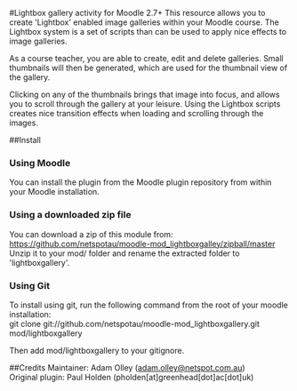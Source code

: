 #Lightbox gallery activity for Moodle 2.7+
This resource allows you to create 'Lightbox' enabled image galleries within your Moodle course. The
Lightbox system is a set of scripts than can be used to apply nice effects to image galleries.

As a course teacher, you are able to create, edit and delete galleries. Small thumbnails will then be
generated, which are used for the thumbnail view of the gallery.

Clicking on any of the thumbnails brings that image into focus, and allows you to scroll through the
gallery at your leisure. Using the Lightbox scripts creates nice transition effects when loading and
scrolling through the images.

##Install
### Using Moodle
You can install the plugin from the Moodle plugin repository from within your Moodle installation.
### Using a downloaded zip file
You can download a zip of this module from: https://github.com/netspotau/moodle-mod_lightboxgalley/zipball/master  
Unzip it to your mod/ folder and rename the extracted folder to 'lightboxgallery'.
### Using Git
To install using git, run the following command from the root of your moodle installation:  
git clone git://github.com/netspotau/moodle-mod_lightboxgallery.git mod/lightboxgallery  

Then add mod/lightboxgallery to your gitignore.

##Credits
Maintainer: Adam Olley (adam.olley@netspot.com.au)  
Original plugin: Paul Holden (pholden[at]greenhead[dot]ac[dot]uk)  
